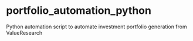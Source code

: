 # portfolio_automation_python
Python automation script to automate investment portfolio generation from ValueResearch
